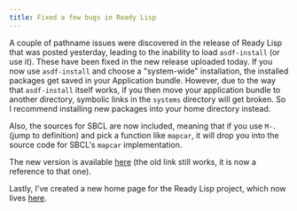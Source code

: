 ```yaml
---
title: Fixed a few bugs in Ready Lisp
---
```


A couple of pathname issues were discovered in the release of Ready Lisp that was posted yesterday, leading to the inability to load `asdf-install` (or use it).  These have been fixed in the new release uploaded today.  If you now use `asdf-install` and choose a "system-wide" installation, the installed packages get saved in your Application bundle.  However, due to the way that `asdf-install` itself works, if you then move your application bundle to another directory, symbolic links in the `systems` directory will get broken.  So I recommend installing new packages into your home directory instead.

Also, the sources for SBCL are now included, meaning that if you use `M-.` (jump to definition) and pick a function like `mapcar`, it will drop you into the source code for SBCL's `mapcar` implementation.

The new version is available [here](ftp://ftp.newartisans.com/pub/lisp/ReadyLisp-1.0.12-10.5.1-2.dmg) (the old link still works, it is now a reference to that one).

Lastly, I've created a new home page for the Ready Lisp project, which now lives [here](http://www.newartisans.com/software/readylisp.html).

